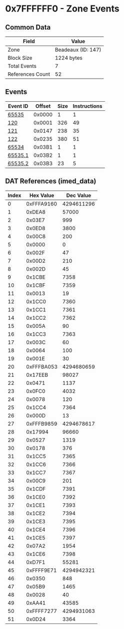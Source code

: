 # 0x7FFFFFF0 - Zone Events

## Common Data

| Field            | Value              |
|------------------|--------------------|
| Zone             | Beadeaux (ID: 147) |
| Block Size       | 1224 bytes         |
| Total Events     | 7                  |
| References Count | 52                 |

## Events

| Event ID                | Offset   |   Size |   Instructions |
|-------------------------|----------|--------|----------------|
| [65535](./65535.md)     | 0x0000   |      1 |              1 |
| [120](./120.md)         | 0x0001   |    326 |             49 |
| [121](./121.md)         | 0x0147   |    238 |             35 |
| [122](./122.md)         | 0x0235   |    380 |             51 |
| [65534](./65534.md)     | 0x03B1   |      1 |              1 |
| [65535.1](./65535.1.md) | 0x03B2   |      1 |              1 |
| [65535.2](./65535.2.md) | 0x03B3   |     23 |              5 |

## DAT References (imed_data)

|   Index | Hex Value   |   Dec Value |
|---------|-------------|-------------|
|       0 | 0xFFFA9160  |  4294611296 |
|       1 | 0xDEA8      |       57000 |
|       2 | 0x03E7      |         999 |
|       3 | 0x0ED8      |        3800 |
|       4 | 0x00C8      |         200 |
|       5 | 0x0000      |           0 |
|       6 | 0x002F      |          47 |
|       7 | 0x00D2      |         210 |
|       8 | 0x002D      |          45 |
|       9 | 0x1CBE      |        7358 |
|      10 | 0x1CBF      |        7359 |
|      11 | 0x0013      |          19 |
|      12 | 0x1CC0      |        7360 |
|      13 | 0x1CC1      |        7361 |
|      14 | 0x1CC2      |        7362 |
|      15 | 0x005A      |          90 |
|      16 | 0x1CC3      |        7363 |
|      17 | 0x003C      |          60 |
|      18 | 0x0064      |         100 |
|      19 | 0x001E      |          30 |
|      20 | 0xFFFBA053  |  4294680659 |
|      21 | 0x17EEB     |       98027 |
|      22 | 0x0471      |        1137 |
|      23 | 0x0FC0      |        4032 |
|      24 | 0x0078      |         120 |
|      25 | 0x1CC4      |        7364 |
|      26 | 0x000D      |          13 |
|      27 | 0xFFFB9859  |  4294678617 |
|      28 | 0x17994     |       96660 |
|      29 | 0x0527      |        1319 |
|      30 | 0x0178      |         376 |
|      31 | 0x1CC5      |        7365 |
|      32 | 0x1CC6      |        7366 |
|      33 | 0x1CC7      |        7367 |
|      34 | 0x00C9      |         201 |
|      35 | 0x1CDF      |        7391 |
|      36 | 0x1CE0      |        7392 |
|      37 | 0x1CE1      |        7393 |
|      38 | 0x1CE2      |        7394 |
|      39 | 0x1CE3      |        7395 |
|      40 | 0x1CE4      |        7396 |
|      41 | 0x1CE5      |        7397 |
|      42 | 0x07A2      |        1954 |
|      43 | 0x1CE6      |        7398 |
|      44 | 0xD7F1      |       55281 |
|      45 | 0xFFFF9E71  |  4294942321 |
|      46 | 0x0350      |         848 |
|      47 | 0x05B9      |        1465 |
|      48 | 0x0028      |          40 |
|      49 | 0xAA41      |       43585 |
|      50 | 0xFFFF7277  |  4294931063 |
|      51 | 0x0D24      |        3364 |
